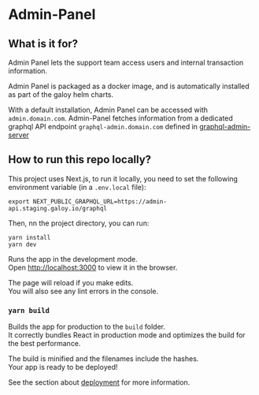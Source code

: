 # Admin-Panel

## What is it for?

Admin Panel lets the support team access users and internal transaction information.

Admin Panel is packaged as a docker image, and is automatically installed as part of the galoy helm charts.

With a default installation, Admin Panel can be accessed with `admin.domain.com`. Admin-Panel fetches information from a dedicated graphql API endpoint `graphql-admin.domain.com` defined in [graphql-admin-server](https://github.com/GaloyMoney/galoy/blob/main/src/servers/graphql-admin-server.ts)

## How to run this repo locally?

This project uses Next.js, to run it locally, you need to set the following environment variable (in a `.env.local` file):

```
export NEXT_PUBLIC_GRAPHQL_URL=https://admin-api.staging.galoy.io/graphql
```

Then, nn the project directory, you can run:

```
yarn install
yarn dev
```

Runs the app in the development mode.\
Open [http://localhost:3000](http://localhost:3000) to view it in the browser.

The page will reload if you make edits.\
You will also see any lint errors in the console.

### `yarn build`

Builds the app for production to the `build` folder.\
It correctly bundles React in production mode and optimizes the build for the best performance.

The build is minified and the filenames include the hashes.\
Your app is ready to be deployed!

See the section about [deployment](https://facebook.github.io/create-react-app/docs/deployment) for more information.
